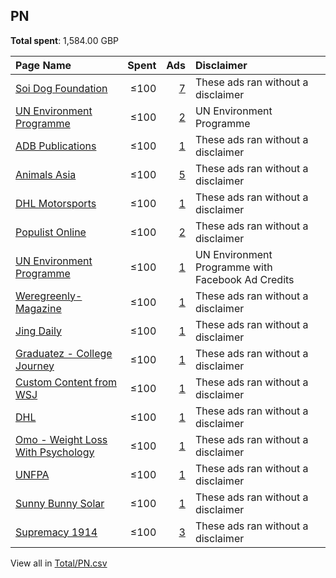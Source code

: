 ## PN
**Total spent**: 1,584.00 GBP

|Page Name|Spent|Ads|Disclaimer|
|:---|---:|---:|:---|
|[Soi Dog Foundation](https://www.facebook.com/108625789179165)|≤100|[7](https://www.facebook.com/ads/library/?active_status=all&ad_type=political_and_issue_ads&country=PN&view_all_page_id=108625789179165&search_type=page&media_type=all)|These ads ran without a disclaimer|
|[UN Environment Programme](https://www.facebook.com/287683225711)|≤100|[2](https://www.facebook.com/ads/library/?active_status=all&ad_type=political_and_issue_ads&country=PN&view_all_page_id=287683225711&search_type=page&media_type=all)|UN Environment Programme|
|[ADB Publications](https://www.facebook.com/598705943508458)|≤100|[1](https://www.facebook.com/ads/library/?active_status=all&ad_type=political_and_issue_ads&country=PN&view_all_page_id=598705943508458&search_type=page&media_type=all)|These ads ran without a disclaimer|
|[Animals Asia](https://www.facebook.com/7783116506)|≤100|[5](https://www.facebook.com/ads/library/?active_status=all&ad_type=political_and_issue_ads&country=PN&view_all_page_id=7783116506&search_type=page&media_type=all)|These ads ran without a disclaimer|
|[DHL Motorsports](https://www.facebook.com/121350964566751)|≤100|[1](https://www.facebook.com/ads/library/?active_status=all&ad_type=political_and_issue_ads&country=PN&view_all_page_id=121350964566751&search_type=page&media_type=all)|These ads ran without a disclaimer|
|[Populist Online](https://www.facebook.com/105808001847701)|≤100|[2](https://www.facebook.com/ads/library/?active_status=all&ad_type=political_and_issue_ads&country=PN&view_all_page_id=105808001847701&search_type=page&media_type=all)|These ads ran without a disclaimer|
|[UN Environment Programme](https://www.facebook.com/287683225711)|≤100|[1](https://www.facebook.com/ads/library/?active_status=all&ad_type=political_and_issue_ads&country=PN&view_all_page_id=287683225711&search_type=page&media_type=all)|UN Environment Programme with Facebook Ad Credits|
|[Weregreenly- Magazine](https://www.facebook.com/100374392742057)|≤100|[1](https://www.facebook.com/ads/library/?active_status=all&ad_type=political_and_issue_ads&country=PN&view_all_page_id=100374392742057&search_type=page&media_type=all)|These ads ran without a disclaimer|
|[Jing Daily](https://www.facebook.com/315543515306)|≤100|[1](https://www.facebook.com/ads/library/?active_status=all&ad_type=political_and_issue_ads&country=PN&view_all_page_id=315543515306&search_type=page&media_type=all)|These ads ran without a disclaimer|
|[Graduatez - College Journey](https://www.facebook.com/106068488158725)|≤100|[1](https://www.facebook.com/ads/library/?active_status=all&ad_type=political_and_issue_ads&country=PN&view_all_page_id=106068488158725&search_type=page&media_type=all)|These ads ran without a disclaimer|
|[Custom Content from WSJ](https://www.facebook.com/1579920062256328)|≤100|[1](https://www.facebook.com/ads/library/?active_status=all&ad_type=political_and_issue_ads&country=PN&view_all_page_id=1579920062256328&search_type=page&media_type=all)|These ads ran without a disclaimer|
|[DHL](https://www.facebook.com/101978933230493)|≤100|[1](https://www.facebook.com/ads/library/?active_status=all&ad_type=political_and_issue_ads&country=PN&view_all_page_id=101978933230493&search_type=page&media_type=all)|These ads ran without a disclaimer|
|[Omo - Weight Loss With Psychology](https://www.facebook.com/112857077857582)|≤100|[1](https://www.facebook.com/ads/library/?active_status=all&ad_type=political_and_issue_ads&country=PN&view_all_page_id=112857077857582&search_type=page&media_type=all)|These ads ran without a disclaimer|
|[UNFPA](https://www.facebook.com/158714780827513)|≤100|[1](https://www.facebook.com/ads/library/?active_status=all&ad_type=political_and_issue_ads&country=PN&view_all_page_id=158714780827513&search_type=page&media_type=all)|These ads ran without a disclaimer|
|[Sunny Bunny Solar](https://www.facebook.com/1670459499903765)|≤100|[1](https://www.facebook.com/ads/library/?active_status=all&ad_type=political_and_issue_ads&country=PN&view_all_page_id=1670459499903765&search_type=page&media_type=all)|These ads ran without a disclaimer|
|[Supremacy 1914](https://www.facebook.com/200480966638039)|≤100|[3](https://www.facebook.com/ads/library/?active_status=all&ad_type=political_and_issue_ads&country=PN&view_all_page_id=200480966638039&search_type=page&media_type=all)|These ads ran without a disclaimer|

View all in [Total/PN.csv](../../MetaData/Total/PN.csv)
